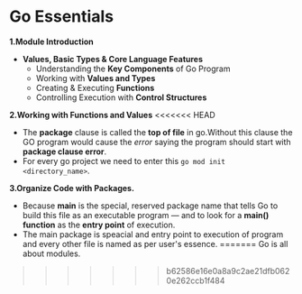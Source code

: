 # Go Essentials

**1.Module Introduction**
- __Values, Basic Types & Core Language Features__
   - Understanding the **Key Components** of Go Program
   - Working with **Values and Types**
   - Creating & Executing **Functions**
   - Controlling Execution with **Control Structures**

**2.Working with Functions and Values**
<<<<<<< HEAD
   - The __package__ clause is called the **top of file**  in go.Without this clause the GO program would cause the *error* saying the program should start with **package clause error**.
   - For every go project we need to enter this `go mod init <directory_name>`.

**3.Organize Code with Packages.**
   - Because **main** is the special, reserved package name that tells Go to build this file as an executable program — and to look for a **main() function** as the **entry point** of execution.
   - The main package is speacial and entry point to execution of program and every other file is named as per user's essence.
=======
Go is all about modules.
>>>>>>> b62586e16e0a8a9c2ae21dfb0620e262ccb1f484
